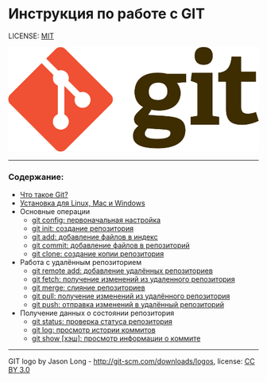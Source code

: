 # Инструкция по работе с GIT

LICENSE: [MIT](./license.md)

![git-logo](./assets/git-logo.png)

---

### Содержание:
- [Что такое Git?](./about.md)
- [Установка для Linux, Mac и Windows](./installation.md)
- Основные операции
   - [git config: первоначальная настройка](./config.md)
   - [git init: создание репозитория](./init.md)
   - [git add: добавление файлов в индекс](./add.md)
   - [git commit: добавление файлов в репозиторий](./commit.md)
   - [git clone: создание копии репозитория](./clone.md)
- Работа с удалённым репозиторием
   - [git remote add: добавление удалённых репозиториев](./remote.md)
   - [git fetch: получение изменений из удаленного репозитория](./fetch.md)
   - [git merge: слияние репозиториев](./merge.md)
   - [git pull: получение изменений из удалённого репозитория](./pull.md)
   - [git push: отправка изменений в удалённый репозиторий](./push.md)
- Получение данных о состоянии репозитория
   - [git status: проверка статуса репозитория](./status.md)
   - [git log: просмотр истории коммитов](./log.md)
   - [git show [хэш]: просмотр информации о коммите](./show.md)

---
GIT logo by Jason Long - http://git-scm.com/downloads/logos,
license: [CC BY 3.0](https://creativecommons.org/licenses/by/3.0/)